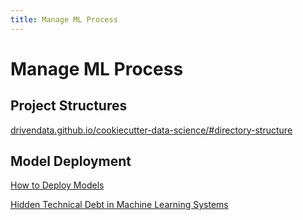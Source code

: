 ```yaml
---
title: Manage ML Process
---
```


# Manage ML Process

## Project Structures

[drivendata.github.io/cookiecutter-data-science/#directory-structure](https://drivendata.github.io/cookiecutter-data-science/#directory-structure)

## Model Deployment

[How to Deploy Models](https://christophergs.github.io/machine%20learning/2019/03/17/how-to-deploy-machine-learning-models/)

[Hidden Technical Debt in Machine Learning Systems](https://papers.nips.cc/paper/5656-hidden-technical-debt-in-machine-learning-systems.pdhttp:/martin.zinkevich.org/rules_of_ml/rules_of_ml)
